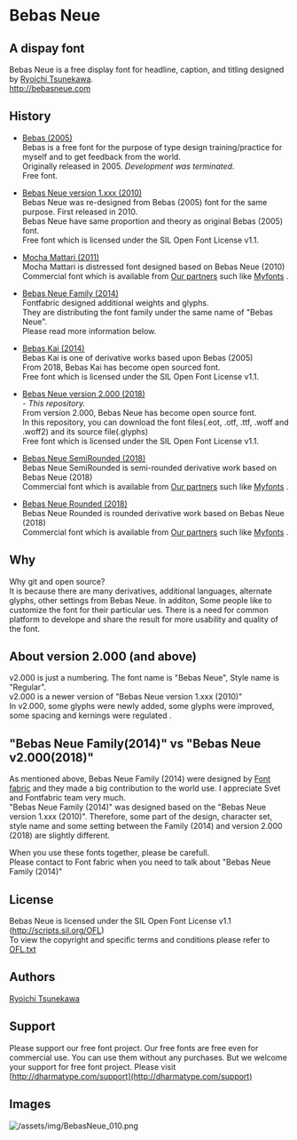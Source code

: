 # Bebas Neue


## A dispay font
Bebas Neue is a free display font for headline, caption, and titling designed by [Ryoichi Tsunekawa](http://dharmatype.com).   
http://bebasneue.com


## History
*  [Bebas (2005)](https://github.com/dharmatype/Bebas)  
Bebas is a free font for the purpose of type design training/practice for myself and to get feedback from the world.  
Originally released in 2005. *Development was terminated.*  
Free font.

* [Bebas Neue version 1.xxx (2010)](https://github.com/dharmatype/Bebas-Neue)  
Bebas Neue was re-designed from Bebas (2005) font for the same purpose. First released in 2010.  
Bebas Neue have same proportion and theory as original Bebas (2005) font.  
Free font which is licensed under the SIL Open Font License v1.1.

* [Mocha Mattari (2011)](https://www.myfonts.com/fonts/flat-it/mocha-mattari/)    
Mocha Mattari  is distressed font designed based on Bebas Neue (2010)  
Commercial font which is available from [Our partners](http://dharmatype.com/howtobuy) such like [Myfonts](https://www.myfonts.com/fonts/flat-it/mocha-mattari/)  .

* [Bebas Neue Family (2014)](http://www.fontfabric.com/bebas-neue/)  
Fontfabric designed additional weights and glyphs.  
They are distributing the font family under the same name of "Bebas Neue".  
Please read more information below.  

* [Bebas Kai (2014)](https://github.com/dharmatype/Bebas-Kai)    
Bebas Kai is one of derivative works based upon Bebas (2005)  
From 2018, Bebas Kai has become open sourced font.  
Free font which is licensed under the SIL Open Font License v1.1.

* [Bebas Neue version 2.000 (2018)](https://github.com/dharmatype/Bebas-Neue)  
*- This repository.*  
From version 2.000, Bebas Neue has become open source font.  
In this repository, you can download the font files(.eot, .otf, .ttf, .woff and .woff2) and its source file(.glyphs)  
Free font which is licensed under the SIL Open Font License v1.1.

* [Bebas Neue SemiRounded (2018)](https://www.myfonts.com/fonts/flat-it/bebas-neue-semi-rounded/)    
Bebas Neue SemiRounded  is semi-rounded derivative work based on Bebas Neue (2018)  
Commercial font which is available from [Our partners](http://dharmatype.com/howtobuy) such like [Myfonts](https://www.myfonts.com/fonts/flat-it/bebas-neue-semi-rounded/)     .

* [Bebas Neue Rounded (2018)](https://www.myfonts.com/fonts/flat-it/bebas-neue-rounded/)    
Bebas Neue Rounded  is rounded derivative work based on Bebas Neue (2018)  
Commercial font which is available from [Our partners](http://dharmatype.com/howtobuy) such like [Myfonts](https://www.myfonts.com/fonts/flat-it/bebas-neue-rounded/)    .

## Why
Why git and open source?  
It is because there are many derivatives, additional languages, alternate glyphs, other settings from Bebas Neue. In additon, Some people like to customize the font for their particular ues.
There is a need for common platform to develope and share the result for more usability and quality of the font.


## About version 2.000 (and above)
v2.000 is just a numbering. The font name is "Bebas Neue", Style name is "Regular".  
v2.000 is a newer version of "Bebas Neue version 1.xxx (2010)"  
In v2.000, some glyphs were newly added, some glyphs were improved, some spacing and kernings were regulated .   


## "Bebas Neue Family(2014)" vs "Bebas Neue v2.000(2018)"
As mentioned above, Bebas Neue Family (2014) were designed by [Font fabric](http://www.fontfabric.com/bebas-neue/) and they made a big contribution to the world use. I appreciate Svet and Fontfabric team very much.  
"Bebas Neue Family (2014)" was designed based on the "Bebas Neue version 1.xxx (2010)". Therefore, some part of the design, character set, style name and some setting between the Family (2014) and version 2.000 (2018) are slightly different.  

When you use these fonts together, please be carefull.  
Please contact to Font fabric when you need to talk about "Bebas Neue Family (2014)"


## License
Bebas Neue is licensed under the SIL Open Font License v1.1 (<http://scripts.sil.org/OFL>)  
To view the copyright and specific terms and conditions please refer to [OFL.txt](https://github.com/dharmatype/Bebas-Neue/blob/master/OFL.txt)


## Authors
[Ryoichi Tsunekawa](http://dharmatype.com)  


## Support
Please support our free font project.
Our free fonts are free even for commercial use. You can use them without any purchases.
But we welcome your support for free font project. Please visit [http://dharmatype.com/support](http://dharmatype.com/support)  


## Images
![/assets/img/BebasNeue_010.png](/assets/img/BebasNeue_010.png)
